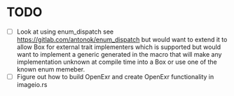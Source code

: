 # TODO
- [ ] Look at using enum_dispatch see https://gitlab.com/antonok/enum_dispatch but would want to extend it to allow Box<T> for external trait implementers which is supported but would want to implement a generic generated in the macro that will make any implementation unknown at compile time into a Box<T> or use one of the known enum memeber.
- [ ] Figure out how to build OpenExr and create OpenExr functionality in imageio.rs